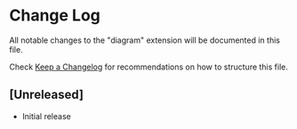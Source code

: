 # Change Log

All notable changes to the "diagram" extension will be documented in this file.

Check [Keep a Changelog](http://keepachangelog.com/) for recommendations on how to structure this file.

## [Unreleased]

- Initial release